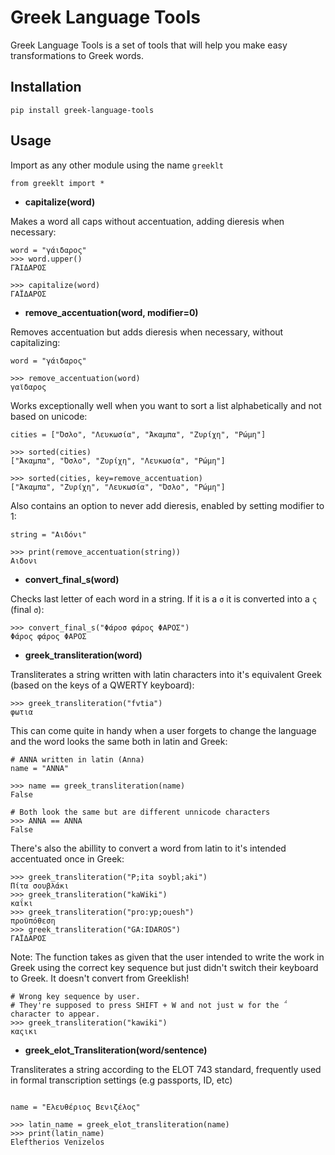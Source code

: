 # Greek Language Tools

Greek Language Tools is a set of tools that will help you make easy transformations to Greek words.

## Installation

`pip install greek-language-tools`

## Usage

Import as any other module using the name `greeklt`

`from greeklt import *` 

- **capitalize(word)**

Makes a word all caps without accentuation, adding dieresis when necessary:

```
word = "γάιδαρος"
>>> word.upper()
ΓΆΙΔΑΡΟΣ

>>> capitalize(word)
ΓΑΪΔΑΡΟΣ
```

- **remove_accentuation(word, modifier=0)**

Removes accentuation but adds dieresis when necessary, without capitalizing:

```
word = "γάιδαρος"

>>> remove_accentuation(word)
γαϊδαρος
```

Works exceptionally well when you want to sort a list alphabetically and not based on unicode:

```
cities = ["Όσλο", "Λευκωσία", "Άκαμπα", "Ζυρίχη", "Ρώμη"]

>>> sorted(cities)
["Άκαμπα", "Όσλο", "Ζυρίχη", "Λευκωσία", "Ρώμη"]

>>> sorted(cities, key=remove_accentuation)
["Άκαμπα", "Ζυρίχη", "Λευκωσία", "Όσλο", "Ρώμη"]
```
Also contains an option to never add dieresis, enabled by setting modifier to 1:

```
string = "Αιδόνι"

>>> print(remove_accentuation(string))
Αιδονι
```
- **convert_final_s(word)**

Checks last letter of each word in a string. If it is a `σ` it is converted into a `ς` (final `σ`):

```
>>> convert_final_s("Φάροσ φάρος ΦΑΡΟΣ")
Φάρος φάρος ΦΑΡΟΣ
```

- **greek_transliteration(word)**

Transliterates a string written with latin characters into it's equivalent Greek (based on the keys of a QWERTY keyboard):

```
>>> greek_transliteration("fvtia")
φωτια
```

This can come quite in handy when a user forgets to change the language and the word looks the same both in latin and Greek:

```
# ANNA written in latin (Anna)
name = "ANNA"

>>> name == greek_transliteration(name)
False

# Both look the same but are different unnicode characters
>>> ANNA == ΑΝΝΑ
False
```

There's also the abillity to convert a word from latin to it's intended accentuated once in Greek:

```
>>> greek_transliteration("P;ita soybl;aki")
Πίτα σουβλάκι
>>> greek_transliteration("kaWiki")
καΐκι
>>> greek_transliteration("pro:yp;ouesh")
προϋπόθεση
>>> greek_transliteration("GA:IDAROS")
ΓΑΪΔΑΡΟΣ
```
Note: The function takes as given that the user intended to write the work in Greek using the correct key sequence but just didn't switch their keyboard to Greek. It doesn't convert from Greeklish!

```
# Wrong key sequence by user.
# They're supposed to press SHIFT + W and not just w for the ΅ character to appear.
>>> greek_transliteration("kawiki")
καςικι
```

- **greek_elot_Transliteration(word/sentence)**

Transliterates a string according to the ELOT 743 standard, frequently used in formal transcription settings (e.g passports, ID, etc)

```

name = "Ελευθέριος Βενιζέλος"

>>> latin_name = greek_elot_transliteration(name)
>>> print(latin_name)
Eleftherios Venizelos

```